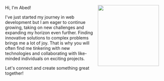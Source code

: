 <img align="right" width="200" height="200" src="https://user-images.githubusercontent.com/33075176/217048159-1bc6fd54-2550-41f2-9e0e-e38bbfb94471.jpg">
Hi, I'm Abed!


I've just started my journey in web development but I am eager to continue growing, taking on new challenges and expanding my horizon even further. Finding innovative solutions to complex problems brings me a lot of joy. That is why you will often find me tinkering with new technologies and collaborating with like-minded individuals on exciting projects. 

Let's connect and create something great together!


<!---
Abed5/Abed5 is a ✨ special ✨ repository because its `README.md` (this file) appears on your GitHub profile.
You can click the Preview link to take a look at your changes.
![ToonTap_20230206_205145272](https://user-images.githubusercontent.com/33075176/217048159-1bc6fd54-2550-41f2-9e0e-e38bbfb94471.jpg)
--->
